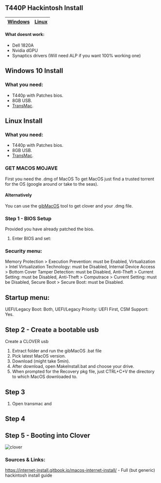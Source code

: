 ## T440P Hackintosh Install
[Windows](#windows) | [Linux](#linux) |
--- | --- |

#### What doesnt work:
* Dell 1820A
* Nvidia dGPU
* Synaptics drivers (Will need ALP if you want 100% working one)


<h2 name="windows">Windows 10 Install</h2>

### What you need:
* T440p with Patches bios.
* 8GB USB.
* [TransMac](https://www.acutesystems.com/scrtm.htm).


<h2 name="linux">Linux Install</h2>

### What you need:
* T440p with Patches bios.
* 8GB USB.
* [TransMac](https://www.acutesystems.com/scrtm.htm).




### GET MACOS MOJAVE
First you need the .dmg of MacOS
To get MacOS just find a trusted torrent for the OS (google around or take to the seas).
#### Alternatively 
You can use the [gibMacOS](https://github.com/corpnewt/gibMacOS) tool to get clover and your .dmg file.

### Step 1 - BIOS Setup
Provided you have already patched the bios.

1. Enter BIOS and set:
### Security menu:
Memory Protection > Execution Prevention: must be Enabled,
Virtualization > Intel Virtualization Technology: must be Disabled,
Internal Device Access > Bottom Cover Tamper Detection: must be Disabled,
Anti-Theft > Current Setting: must be Disabled,
Anti-Theft > Computrace > Current Setting: must be Disabled,
Secure Boot > Secure Boot: must be Disabled.
## Startup menu:
UEFI/Legacy Boot: Both,
UEFI/Legacy Priority: UEFI First,
CSM Support: Yes.

## Step 2 - Create a bootable usb
Create a CLOVER usb 

1. Extract folder and run the gibMacOS .bat file
2. Pick latest MacOS version.
3. Download (might take 5min).
4. After download, open MakeInstall.bat and choose your drive.
5. When prompted for the Recovery pkg file, just CTRL+C+V the directory to which MacOS downloaded to.
## Step 3
1. Open transmac and 
## Step 4
## Step 5 - Booting into Clover
![clover](https://i.redd.it/np7ai9qbdld21.png)

### Sources & Links:
https://internet-install.gitbook.io/macos-internet-install/ - Full (but generic) hackintosh install guide
